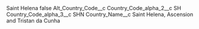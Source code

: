 <?xml version="1.0" encoding="UTF-8"?>
<CustomMetadata xmlns="http://soap.sforce.com/2006/04/metadata" xmlns:xsi="http://www.w3.org/2001/XMLSchema-instance" xmlns:xsd="http://www.w3.org/2001/XMLSchema">
    <label>Saint Helena</label>
    <protected>false</protected>
    <values>
        <field>Alt_Country_Code__c</field>
        <value xsi:nil="true"/>
    </values>
    <values>
        <field>Country_Code_alpha_2__c</field>
        <value xsi:type="xsd:string">SH</value>
    </values>
    <values>
        <field>Country_Code_alpha_3__c</field>
        <value xsi:type="xsd:string">SHN</value>
    </values>
    <values>
        <field>Country_Name__c</field>
        <value xsi:type="xsd:string">Saint Helena, Ascension and Tristan da Cunha</value>
    </values>
</CustomMetadata>
